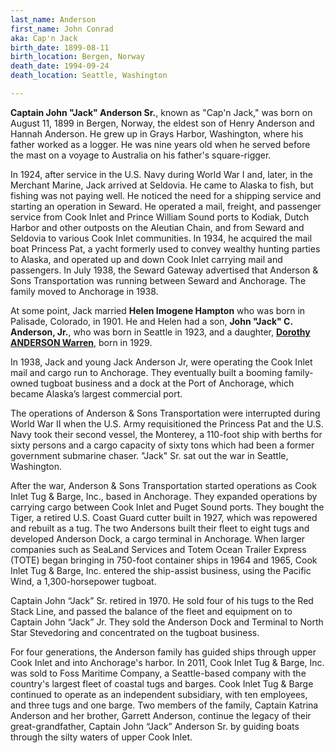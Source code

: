 ```yaml
---
last_name: Anderson
first_name: John Conrad
aka: Cap'n Jack
birth_date: 1899-08-11
birth_location: Bergen, Norway
death_date: 1994-09-24
death_location: Seattle, Washington

---
```

**Captain John "Jack" Anderson Sr.**, known as "Cap'n Jack," was born on August 11, 1899 in Bergen, Norway, the eldest son of Henry Anderson and Hannah Anderson. He grew up in Grays Harbor, Washington, where his father worked as a logger. He was nine years old when he served before the mast on a voyage to Australia on his father's square-rigger.

In 1924, after service in the U.S. Navy during World War I and, later, in the Merchant Marine, Jack arrived at Seldovia. He came to Alaska to fish, but fishing was not paying well. He noticed the need for a shipping service and starting an operation in Seward. He operated a mail, freight, and passenger service from Cook Inlet and Prince William Sound ports to Kodiak, Dutch Harbor and other outposts on the Aleutian Chain, and from Seward and Seldovia to various Cook Inlet communities. In 1934, he acquired the mail boat Princess Pat, a yacht formerly used to convey wealthy hunting parties to Alaska, and operated up and down Cook Inlet carrying mail and passengers. In July 1938, the Seward Gateway advertised that Anderson & Sons Transportation was running between Seward and Anchorage. The family moved to Anchorage in 1938.

At some point, Jack married **Helen Imogene Hampton** who was born in Palisade, Colorado, in 1901. He and Helen had a son, **John "Jack" C. Anderson, Jr.**, who was born in Seattle in 1923, and a daughter, [**Dorothy ANDERSON Warren**](./Warren_Dorothy_Anderson.md), born in 1929.

In 1938, Jack and young Jack Anderson Jr, were operating the Cook Inlet mail and cargo run to Anchorage. They eventually built a booming family-owned tugboat business and a dock at the Port of Anchorage, which became Alaska’s largest commercial port. 

The operations of Anderson & Sons Transportation were interrupted during World War II when the U.S. Army requisitioned the Princess Pat and the U.S. Navy took their second vessel, the Monterey, a 110-foot ship with berths for sixty persons and a cargo capacity of sixty tons which had been a former government submarine chaser. "Jack" Sr. sat out the war in Seattle, Washington.

After the war, Anderson & Sons Transportation started operations as Cook Inlet Tug & Barge, Inc., based in Anchorage. They expanded operations by carrying cargo between Cook Inlet and Puget Sound ports. They bought the Tiger, a retired U.S. Coast Guard cutter built in 1927, which was repowered and rebuilt as a tug. The two Andersons built their fleet to eight tugs and developed Anderson Dock, a cargo terminal in Anchorage. When larger companies such as SeaLand Services and Totem Ocean Trailer Express (TOTE) began bringing in 750-foot container ships in 1964 and 1965, Cook Inlet Tug & Barge, Inc. entered the ship-assist business, using the Pacific Wind, a 1,300-horsepower tugboat.

Captain John “Jack” Sr. retired in 1970. He sold four of his tugs to the Red Stack Line, and passed the balance of the fleet and equipment on to Captain John “Jack” Jr. They sold the Anderson Dock and Terminal to North Star Stevedoring and concentrated on the tugboat business.

For four generations, the Anderson family has guided ships through upper Cook Inlet and into Anchorage's harbor. In 2011, Cook Inlet Tug & Barge, Inc. was sold to Foss Maritime Company, a Seattle-based company with the country's largest fleet of coastal tugs and barges. Cook Inlet Tug & Barge continued to operate as an independent subsidiary, with ten employees, and three tugs and one barge. Two members of the family, Captain Katrina Anderson and her brother, Garrett Anderson, continue the legacy of their great-grandfather, Captain John “Jack” Anderson Sr. by guiding boats through the silty waters of upper Cook Inlet.

